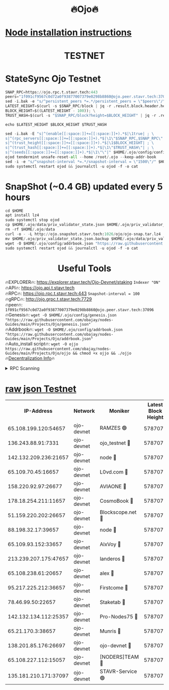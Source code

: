 <h1 align="center"> 🔥Ojo🔥</h1>

[Node installation instructions](https://github.com/obajay/nodes-Guides/tree/main/Projects/Ojo)
=

<h1 align="center"> TESTNET</h1>

# StateSync Ojo Testnet
```python
SNAP_RPC=https://ojo.rpc.t.stavr.tech:443
peers="1f091cf9567c0d72a0f93877007379e0298b8860@ojo.peer.stavr.tech:37096"
sed -i.bak -e "s/^persistent_peers *=.*/persistent_peers = \"$peers\"/" $HOME/.ojo/config/config.toml
LATEST_HEIGHT=$(curl -s $SNAP_RPC/block | jq -r .result.block.header.height); \
BLOCK_HEIGHT=$((LATEST_HEIGHT - 100)); \
TRUST_HASH=$(curl -s "$SNAP_RPC/block?height=$BLOCK_HEIGHT" | jq -r .result.block_id.hash)

echo $LATEST_HEIGHT $BLOCK_HEIGHT $TRUST_HASH

sed -i.bak -E "s|^(enable[[:space:]]+=[[:space:]]+).*$|\1true| ; \
s|^(rpc_servers[[:space:]]+=[[:space:]]+).*$|\1\"$SNAP_RPC,$SNAP_RPC\"| ; \
s|^(trust_height[[:space:]]+=[[:space:]]+).*$|\1$BLOCK_HEIGHT| ; \
s|^(trust_hash[[:space:]]+=[[:space:]]+).*$|\1\"$TRUST_HASH\"| ; \
s|^(seeds[[:space:]]+=[[:space:]]+).*$|\1\"\"|" $HOME/.ojo/config/config.toml
ojod tendermint unsafe-reset-all --home /root/.ojo --keep-addr-book
sed -i -e "s/^snapshot-interval *=.*/snapshot-interval = \"1500\"/" $HOME/.ojo/config/app.toml
sudo systemctl restart ojod && journalctl -u ojod -f -o cat
```
# SnapShot (~0.4 GB) updated every 5 hours
```python
cd $HOME
apt install lz4
sudo systemctl stop ojod
cp $HOME/.ojo/data/priv_validator_state.json $HOME/.ojo/priv_validator_state.json.backup
rm -rf $HOME/.ojo/data
curl -o - -L http://ojo.snapshot.stavr.tech:1026/ojo/ojo-snap.tar.lz4 | lz4 -c -d - | tar -x -C $HOME/.ojo --strip-components 2
mv $HOME/.ojo/priv_validator_state.json.backup $HOME/.ojo/data/priv_validator_state.json
wget -O $HOME/.ojo/config/addrbook.json "https://raw.githubusercontent.com/obajay/nodes-Guides/main/Projects/Ojo/addrbook.json"
sudo systemctl restart ojod && journalctl -u ojod -f -o cat
```
 <h1 align="center"> Useful Tools</h1>

🔥EXPLORER🔥:        https://explorer.stavr.tech/Ojo-Devnet/staking        `Indexer "ON"` \
🔥API🔥:                     https://ojo.api.t.stavr.tech \
🔥RPC🔥:                    https://ojo.rpc.t.stavr.tech:443              `Snapshot-interval = 100` \
🔥gRPC🔥:                  http://ojo.grpc.t.stavr.tech:7729 \
🔥peer🔥:                   `1f091cf9567c0d72a0f93877007379e0298b8860@ojo.peer.stavr.tech:37096` \
🔥Genesis🔥:    ```wget -O $HOME/.ojo/config/genesis.json "https://raw.githubusercontent.com/obajay/nodes-Guides/main/Projects/Ojo/genesis.json"``` \
🔥Addrbook🔥:    ```wget -O $HOME/.ojo/config/addrbook.json "https://raw.githubusercontent.com/obajay/nodes-Guides/main/Projects/Ojo/addrbook.json"``` \
🔥Auto_install script🔥: ```wget -O ojjo https://raw.githubusercontent.com/obajay/nodes-Guides/main/Projects/Ojo/ojjo && chmod +x ojjo && ./ojjo``` \
🔥[Decentralization Info](https://github.com/obajay/StateSync-snapshots/tree/main/Projects/Ojo/Decentralization)🔥



<details>
<summary>RPC Scanning</summary>

<h2 align="center"> We scan nodes in real time every 4 hours. And we provide the final result of RPC endpoints.
We cannot influence the operation of these nodes in any way. </h2>


```python
If Voting Power is higher than 0 --> then the Node is a validator of the network and may be subject to attack and be a potential threat to the chain.
```
```python
We marked such validators with a red symbol
```

</details>

[raw json Testnet](https://rpc-check.ojot.stavr.tech/ojot/rpc-ojot-result.json)
=


<table><tr><th>IP-Address</th><th>Network</th><th>Moniker</th><th>Latest Block Height</th><th>Earliest Block Height</th><th>Catching Up</th><th>Tx Index</th><th>Voting Power</th><th>Scan Time</th></tr><tr><td>65.108.199.120:54657</td><td>ojo-devnet</td><td>RAMZES 🟢</td><td>5787071</td><td>306156</td><td>False</td><td>on</td><td>0</td><td>2024-03-08T14:52:46.315265317UTC</td></tr><tr><td>136.243.88.91:7331</td><td>ojo-devnet</td><td>ojo_testnet 🔴</td><td>5787073</td><td>308845</td><td>False</td><td>on</td><td>1000</td><td>2024-03-08T14:52:53.783890420UTC</td></tr><tr><td>142.132.209.236:21657</td><td>ojo-devnet</td><td>node 🔴</td><td>5787075</td><td>350001</td><td>False</td><td>on</td><td>1999</td><td>2024-03-08T14:53:05.101396442UTC</td></tr><tr><td>65.109.70.45:16657</td><td>ojo-devnet</td><td>L0vd.com 🔴</td><td>5787076</td><td>695918</td><td>False</td><td>off</td><td>998</td><td>2024-03-08T14:53:12.569134106UTC</td></tr><tr><td>158.220.92.97:26677</td><td>ojo-devnet</td><td>AVIAONE 🔴</td><td>5787074</td><td>2754001</td><td>False</td><td>on</td><td>19926</td><td>2024-03-08T14:53:02.320464726UTC</td></tr><tr><td>178.18.254.211:11657</td><td>ojo-devnet</td><td>CosmoBook 🔴</td><td>5787075</td><td>4392001</td><td>False</td><td>off</td><td>1047</td><td>2024-03-08T14:53:07.408464984UTC</td></tr><tr><td>51.159.220.202:26657</td><td>ojo-devnet</td><td>Blockscope.net 🔴</td><td>5787071</td><td>4425001</td><td>False</td><td>on</td><td>2053</td><td>2024-03-08T14:52:45.672376254UTC</td></tr><tr><td>88.198.32.17:39657</td><td>ojo-devnet</td><td>node 🔴</td><td>5787075</td><td>4710001</td><td>False</td><td>on</td><td>104410</td><td>2024-03-08T14:53:07.636032122UTC</td></tr><tr><td>65.109.93.152:33657</td><td>ojo-devnet</td><td>AlxVoy 🔴</td><td>5787075</td><td>4943001</td><td>False</td><td>on</td><td>4491415</td><td>2024-03-08T14:53:04.875395771UTC</td></tr><tr><td>213.239.207.175:47657</td><td>ojo-devnet</td><td>landeros 🔴</td><td>5787074</td><td>4967924</td><td>False</td><td>off</td><td>11083</td><td>2024-03-08T14:53:02.530410528UTC</td></tr><tr><td>65.108.238.61:20657</td><td>ojo-devnet</td><td>alex 🔴</td><td>5787071</td><td>5131001</td><td>False</td><td>on</td><td>11359</td><td>2024-03-08T14:52:45.995312159UTC</td></tr><tr><td>95.217.225.212:36657</td><td>ojo-devnet</td><td>Firstcome 🔴</td><td>5787072</td><td>5251946</td><td>False</td><td>on</td><td>13566</td><td>2024-03-08T14:52:51.546069187UTC</td></tr><tr><td>78.46.99.50:22657</td><td>ojo-devnet</td><td>Staketab 🔴</td><td>5787076</td><td>5668501</td><td>False</td><td>on</td><td>1276</td><td>2024-03-08T14:53:12.774652563UTC</td></tr><tr><td>142.132.134.112:25357</td><td>ojo-devnet</td><td>Pro-Nodes75 🔴</td><td>5787072</td><td>5687072</td><td>False</td><td>on</td><td>24651</td><td>2024-03-08T14:52:48.892089797UTC</td></tr><tr><td>65.21.170.3:38657</td><td>ojo-devnet</td><td>Munris 🔴</td><td>5787072</td><td>5687072</td><td>False</td><td>off</td><td>20123</td><td>2024-03-08T14:52:51.226191840UTC</td></tr><tr><td>138.201.85.176:26697</td><td>ojo-devnet</td><td>ojo-devnet 🔴</td><td>5787076</td><td>5687076</td><td>False</td><td>on</td><td>1000024000</td><td>2024-03-08T14:53:12.268761587UTC</td></tr><tr><td>65.108.227.112:15057</td><td>ojo-devnet</td><td>[NODERS]TEAM 🔴</td><td>5787076</td><td>5758001</td><td>False</td><td>off</td><td>9999</td><td>2024-03-08T14:53:12.007748443UTC</td></tr><tr><td>135.181.210.171:37097</td><td>ojo-devnet</td><td>STAVR-Service 🟢</td><td>5787071</td><td>5786401</td><td>False</td><td>on</td><td>0</td><td>2024-03-08T14:52:46.623390920UTC</td></tr></table>
